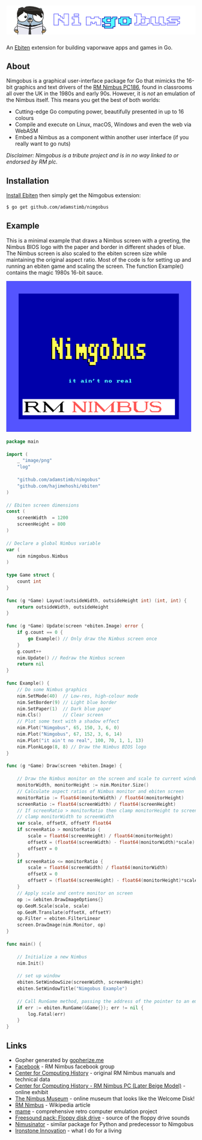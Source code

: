 # ![nimgobus](nimgobus.png)

An [Ebiten](https://ebiten.org/) extension for building vaporwave apps and games in Go.

## About

Nimgobus is a graphical user-interface package for Go that mimicks the 16-bit graphics and text drivers of the [RM Nimbus PC186](https://en.wikipedia.org/wiki/RM_Nimbus), found in classrooms all over the UK in the 1980s and early 90s.  However, it is _not_ an emulation of the Nimbus itself.  This means you get the best of both worlds:

- Cutting-edge Go computing power, beautifully presented in up to 16 colours
- Compile and execute on Linux, macOS, Windows and even the web via WebASM
- Embed a Nimbus as a component within another user interface (if you really want to go nuts)

_Disclaimer: Nimgobus is a tribute project and is in no way linked to or endorsed by RM plc._

## Installation

[Install Ebiten](https://ebiten.org/documents/install.html) then simply get the Nimgobus extension:

```bash
$ go get github.com/adamstimb/nimgobus
```

## Example

This is a minimal example that draws a Nimbus screen with a greeting, the Nimbus BIOS logo with the paper and border in different shades of blue.  The Nimbus screen is also scaled to the ebiten screen size while maintaining the original aspect ratio.  Most of the code is for setting up and running an ebiten game and scaling the screen.  The function Example() contains the magic 1980s 16-bit sauce.

![example](example.png)

```go
package main

import (
	_ "image/png"
	"log"

	"github.com/adamstimb/nimgobus"
	"github.com/hajimehoshi/ebiten"
)

// Ebiten screen dimensions
const (
	screenWidth  = 1200
	screenHeight = 800
)

// Declare a global Nimbus variable
var (
	nim nimgobus.Nimbus
)

type Game struct {
	count int
}

func (g *Game) Layout(outsideWidth, outsideHeight int) (int, int) {
	return outsideWidth, outsideHeight
}

func (g *Game) Update(screen *ebiten.Image) error {
	if g.count == 0 {
		go Example() // Only draw the Nimbus screen once
	}
	g.count++
	nim.Update() // Redraw the Nimbus screen
	return nil
}

func Example() {
	// Do some Nimbus graphics
	nim.SetMode(40)  // Low-res, high-colour mode
	nim.SetBorder(9) // Light blue border
	nim.SetPaper(1)  // Dark blue paper
	nim.Cls()        // Clear screen
	// Plot some text with a shadow effect
	nim.Plot("Nimgobus", 65, 150, 3, 6, 0)
	nim.Plot("Nimgobus", 67, 152, 3, 6, 14)
	nim.Plot("it ain't no real", 100, 70, 1, 1, 13)
	nim.PlonkLogo(8, 8) // Draw the Nimbus BIOS logo
}

func (g *Game) Draw(screen *ebiten.Image) {

	// Draw the Nimbus monitor on the screen and scale to current window size.
	monitorWidth, monitorHeight := nim.Monitor.Size()
	// Calculate aspect ratios of Nimbus monitor and ebiten screen
	monitorRatio := float64(monitorWidth) / float64(monitorHeight)
	screenRatio := float64(screenWidth) / float64(screenHeight)
	// If screenRatio > monitorRatio then clamp monitorHeight to screenHeight otherwise
	// clamp monitorWidth to screenWidth
	var scale, offsetX, offsetY float64
	if screenRatio > monitorRatio {
		scale = float64(screenHeight) / float64(monitorHeight)
		offsetX = (float64(screenWidth) - float64(monitorWidth)*scale) / 2
		offsetY = 0
	}
	if screenRatio <= monitorRatio {
		scale = float64(screenWidth) / float64(monitorWidth)
		offsetX = 0
		offsetY = (float64(screenHeight) - float64(monitorHeight)*scale) / 2
	}
	// Apply scale and centre monitor on screen
	op := &ebiten.DrawImageOptions{}
	op.GeoM.Scale(scale, scale)
	op.GeoM.Translate(offsetX, offsetY)
	op.Filter = ebiten.FilterLinear
	screen.DrawImage(nim.Monitor, op)
}

func main() {

	// Initialize a new Nimbus
	nim.Init()

	// set up window
	ebiten.SetWindowSize(screenWidth, screenHeight)
	ebiten.SetWindowTitle("Nimgobus Example")

	// Call RunGame method, passing the address of the pointer to an empty Game struct
	if err := ebiten.RunGame(&Game{}); err != nil {
		log.Fatal(err)
	}
}

```

## Links

- Gopher generated by [gopherize.me](https://gopherize.me/)
- [Facebook](https://www.facebook.com/RMNimbus/) - RM Nimbus facebook group
- [Center for Computing History](http://www.computinghistory.org.uk/) - original RM Nimbus manuals and technical data
- [Center for Computing History - RM Nimbus PC (Later Beige Model)](http://www.computinghistory.org.uk/det/41537/RM-Nimbus-PC-(Later-Beige-Model)/) - online exhibit
- [The Nimbus Museum](https://thenimbus.co.uk/) - online museum that looks like the Welcome Disk!
- [RM Nimbus](https://en.wikipedia.org/wiki/RM_Nimbus) - Wikipedia article
- [mame](https://www.mamedev.org/) - comprehensive retro computer emulation project
- [Freesound pack: Floppy disk drive](https://freesound.org/people/MrAuralization/packs/15891/) - source of the floppy drive sounds
- [Nimusinator](https://github.com/adamstimb/nimbusinator) - similar package for Python and predecessor to Nimgobus
- [Ironstone Innovation](https://ironstoneinnovation.eu) - what I do for a living